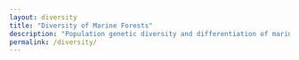 ```yaml
---
layout: diversity
title: "Diversity of Marine Forests"
description: "Population genetic diversity and differentiation of marine forests."
permalink: /diversity/
---
```

